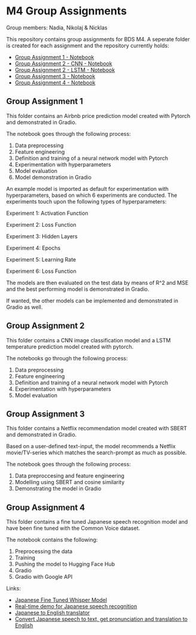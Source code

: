 # M4 Group Assignments
Group members: Nadia, Nikolaj & Nicklas

This repository contains group assignments for BDS M4. A seperate folder is created for each assignment and the repository currently holds:
- [Group Assignment 1 - Notebook](Group_Assignment_1/Group_Assignment_1.ipynb)
- [Group Assignment 2 - CNN - Notebook](Group_Assignment_2/Group_Assignment_2_CNN.ipynb)
- [Group Assignment 2 - LSTM - Notebook](Group_Assignment_2/Group_Assignment_2_LSTM.ipynb)
- [Group Assignment 3 - Notebook](Group_Assignment_3/Group_Assignment_3.ipynb)
- [Group Assignment 4 - Notebook](Group_Assignment_4/Group_Assignment_4.ipynb)


## Group Assignment 1
This folder contains an Airbnb price prediction model created with Pytorch and demonstrated in Gradio.

The notebook goes through the following process:

1. Data preprocessing
2. Feature engineering
3. Definition and training of a neural network model with Pytorch
4. Experimentation with hyperparameters
5. Model evaluation
6. Model demonstration in Gradio

An example model is imported as default for experimentation with hyperparameters, based on which 6 experiments are conducted. The experiments touch upon the following types of hyperparameters:

Experiment 1: Activation Function

Experiment 2: Loss Function

Experiment 3: Hidden Layers

Experiment 4: Epochs

Experiment 5: Learning Rate

Experiment 6: Loss Function


The models are then evaluated on the test data by means of R^2 and MSE and the best performing model is demonstrated in Gradio.

If wanted, the other models can be implemented and demonstrated in Gradio as well.



## Group Assignment 2
This folder contains a CNN image classification model and a LSTM temperature prediction model created with pytorch.

The notebooks go through the following process:
1. Data preprocessing
2. Feature engineering
3. Definition and training of a neural network model with Pytorch
4. Experimentation with hyperparameters
5. Model evaluation



## Group Assignment 3
This folder contains a Netflix recommendation model created with SBERT and demonstrated in Gradio.

Based on a user-defined text-input, the model recommends a Netflix movie/TV-series which matches the search-prompt as much as possible.

The notebook goes through the following process:
1. Data preproccesing and feature engineering
2. Modelling using SBERT and cosine similarity
3. Demonstrating the model in Gradio


## Group Assignment 4
This folder contains a fine tuned Japanese speech recognition model and have been fine tuned with the Common Voice dataset.


The notebook contains the following:
1. Preprocessing the data
2. Training
3. Pushing the model to Hugging Face Hub
4. Gradio
5. Gradio with Google API

Links:
- [Japanese Fine Tuned Whisper Model](https://huggingface.co/Nikolajvestergaard/Japanese_Fine_Tuned_Whisper_Model)
- [Real-time demo for Japanese speech recognition](https://huggingface.co/spaces/NadiaHolmlund/Japanese_Fine_Tuned_Whisper_Model)
- [Japanese to English translator](https://huggingface.co/spaces/NadiaHolmlund/Japanese_Fine_Tuned_Whisper_Model_2)
- [Convert Japanese speech to text, get pronunciation and translation to English](https://huggingface.co/spaces/NadiaHolmlund/Japanese_Fine_Tuned_Whisper_Model_3)


